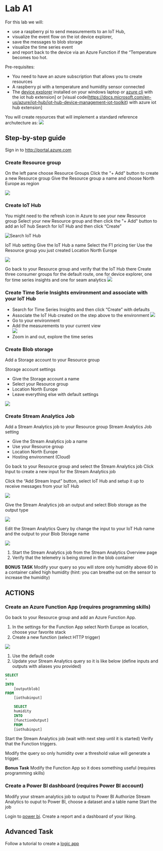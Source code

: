 ﻿
# Lab A1
For this lab we will:
* use a raspberry pi to send measurements to an IoT Hub, 
* visualize the event flow on the iot device explorer, 
* save the messages to blob storage 
* visualize the time series event 
* and report back to the device via an Azure Function if the “Temperature becomes too hot.

Pre-requisites:
* You need to have an azure subscription that allows you to create resources
* A raspberry pi with a temperature and humidity sensor connected
* The [device explorer](https://github.com/Azure/azure-iot-sdk-csharp/tree/master/tools/DeviceExplorer) installed on your windows laptop or [azure cli](https://aka.ms/iotcliaz) with the iot hub extension] or [visual code(https://docs.microsoft.com/en-us/azure/iot-hub/iot-hub-device-management-iot-toolkit) with azure iot hub extension]



You will create resources that will implement a standard reference archutecture as:
![](images/architecture.png )

## Step-by-step guide
Sign in to <http://portal.azure.com>

### Create Resource group
On the left pane choose Resource Groups
Click the "+ Add" button to create a new Resource group
Give the Resource group a name and choose North Europe as region

![](images/Create_resourcegroup.PNG)

### Create IoT Hub
You might need to the refresh icon in Azure to see your new Resource group
Select your new Resource group and then click the "+ Add" button to add an IoT hub
Search for IoT Hub and then click “Create”

![](images/Search_IotHub.PNG "Search IoT Hub")

IoT Hub setting
Give the IoT Hub a name 
Select the F1 pricing tier
Use the Resource group you just created
Location North Europe

![](images/Create_IotHub.PNG)
 
Go back to your Resource group and verify that the IoT Hub there
Create three consumer groups for the default route, one for device explorer, one for time series insights and one for seam analytics
![](images/consumergroups.PNG)


### Create Time Serie Insights environment and associate with your IoT Hub
* Search for Time Series Insights and then click “Create” with defaults
* Associate the IoT Hub created on the step above to the environment
![](images/create_TSI.PNG)
* Go to your environment
* Add the measurements to your current view  
![](images/add_meas.PNG)
* Zoom in and out, explore the time series

### Create Blob storage
Add a Storage account to your Resource group
 
Storage account settings 
* Give the Storage account a name
* Select your Resource group
* Location North Europe
* Leave everything else with default settings

![](images/Create_StorageAccount.PNG)

### Create Stream Analytics Job

Add a Stream Analytics job to your Resource group
Stream Analytics Job setting
* Give the Stream Analytics job a name
* Use your Resource group
* Location North Europe
* Hosting environment (Cloud)
 
Go back to your Resource group and select the Stream Analytics job
Click Input to create a new input for the Stream Analytics job
 
Click the “Add Stream Input” button, select IoT Hub and setup it up to receive messages from your IoT Hub

![](images/StreamAnalytics_CreateInput.PNG)

Give the Stream Analytics job an output and select Blob storage as the output type

![](images/StreamAnalytics_SetupBlobStorage.PNG)
 
Edit the Stream Analytics Query by change the input to your IoT Hub name and the output to your Blob Storage name

![](images/StreamAnalytics_Query1.PNG)
 
1. Start the Stream Analytics job from the Stream Analytics Overview page
2. Verify that the telemetry is being stored in the blob container

**BONUS TASK**
Modify your query so you will store only humidity above 60 in a container called high humidity (hint: you can breathe out on the sensor to increase the humidity)  

## ACTIONS

### Create an Azure Function App (requires programming skills)
Go back to your Resource group and add an Azure Function App.
 
1. In the settings for the Function App select North Europe as location, choose your favorite stack
2. Create a new function (select HTTP trigger)

![](images/Create_NewFunction.PNG)

1. Use the default code
2. Update your Stream Analytics query so it is like below (define inputs and outputs with aliases you provided)

```sql
SELECT
*
INTO
    [outputblob]
FROM
    [iothubinput]

    SELECT 
    humidity
    INTO
    [functionOutput]
    FROM 
    [iothubinput]

```


Start the Stream Analytics job (wait with next step until it is started)
Verify that the Function triggers.

Modify the query so only humidity over a threshold value will generate a trigger.

**Bonus Task** Modify the Function App so it does something useful (requires programming skills)

### Create a Power BI dashboard (requires Power BI account)

Modify your stream analytics job to output to Power BI
Authorize Stream Analytics to ouput to Power BI, choose a dataset and a table name
Start the job

Login to [power bi](http://powerbi.com).
Create a report and a dashboard of your liking.

## Advanced Task
Follow a tutorial to create a [logic app](https://docs.microsoft.com/en-us/azure/event-grid/publish-iot-hub-events-to-logic-apps)

